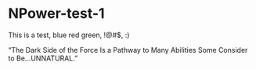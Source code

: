 # NPower-test-1
This is a test, blue red green, !@#$, :)

“The Dark Side of the Force Is a Pathway to Many Abilities Some Consider to Be...UNNATURAL.”
